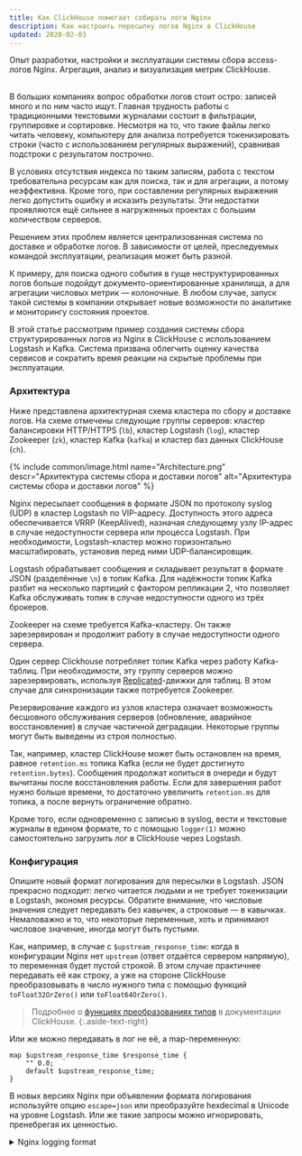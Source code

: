 ```yaml
---
title: Как ClickHouse помогает собирать логи Nginx
description: Как настроить пересылку логов Nginx в ClickHouse 
updated: 2020-02-03
---
```


<lead>Опыт разработки, настройки и эксплуатации системы сбора access-логов Nginx. Агрегация, анализ и визуализация метрик ClickHouse.</lead>

<br />В больших компаниях вопрос обработки логов стоит остро: записей много и по ним часто ищут. Главная трудность работы с традиционными текстовыми журналами состоит в  фильтрации, группировке и сортировке. Несмотря на то, что такие файлы легко читать человеку, компьютеру для анализа потребуется токенизировать строки (часто с использованием регулярных выражений), сравнивая подстроки с результатом построчно.

В условиях отсутствия индекса по таким записям, работа с текстом требовательна ресурсам как для поиска, так и для агрегации, а потому неэффективна. Кроме того, при составлении регулярных выражения легко допустить ошибку и исказить результаты. Эти недостатки проявляются ещё сильнее в нагруженных проектах с большим количеством серверов.

Решением этих проблем является централизованная система по доставке и обработке логов. В зависимости от целей, преследуемых командой эксплуатации, реализация может быть разной.

К примеру, для поиска одного события в гуще неструктурированных логов больше подойдут документо-ориентированные хранилища, а для агрегации числовых метрик — колоночные. В любом случае, запуск такой системы в компании открывает новые возможности по аналитике и мониторингу состояния проектов.

В этой статье рассмотрим пример создания системы сбора структурированных логов из Nginx в ClickHouse с использованием Logstash и Kafka. Система призвана облегчить оценку качества сервисов и сократить время реакции на скрытые проблемы при эксплуатации.

### Архитектура

Ниже представлена архитектурная схема кластера по сбору и доставке логов. На схеме отмечены следующие группы серверов: кластер балансировки HTTP/HTTPS (`lb`), кластер Logstash (`log`), кластер Zookeeper (`zk`), кластер Kafka (`kafka`) и кластер баз данных ClickHouse (`ch`).

{% include common/image.html name="Architecture.png" descr="Архитектура системы сбора и доставки логов" alt="Архитектура системы сбора и доставки логов" %}

Nginx пересылает сообщения в формате JSON по протоколу syslog (UDP) в кластер Logstash по VIP-адресу. Доступность этого адреса обеспечивается VRRP (KeepAlived), назначая следующему узлу IP-адрес в случае недоступности сервера или процесса Logstash. При необходимости, Logstash-кластер можно горизонтально масштабировать, установив перед ними UDP-балансировщик.

Logstash обрабатывает сообщения и складывает результат в формате JSON (разделённые `\n`) в топик Kafka. Для надёжности топик Kafka разбит на несколько партиций с фактором репликации 2, что позволяет Kafka обслуживать топик в случае недоступности одного из трёх брокеров.

Zookeeper на схеме требуется Kafka-кластеру. Он также зарезервирован и продолжит работу в случае недоступности одного сервера.

Один сервер Clickhouse потребляет топик Kafka через работу Kafka-таблиц. При необходимости, эту группу серверов можно зарезервировать, используя [Replicated](https://clickhouse.yandex/docs/en/operations/table_engines/replication/)-движки для таблиц. В этом случае для синхронизации также потребуется Zookeeper.

Резервирование каждого из узлов кластера означает возможность бесшовного обслуживания серверов (обновление, аварийное восстановление) в случае частичной деградации. Некоторые группы могут быть выведены из строя полностью. 

Так, например, кластер ClickHouse может быть остановлен на время, равное `retention.ms` топика Kafka (если не будет достигнуто `retention.bytes`). Сообщения продолжат копиться в очереди и будут вычитаны после восстановления работы. Если для завершения работ нужно больше времени, то достаточно увеличить `retention.ms` для топика, а после вернуть ограничение обратно.

Кроме того, если одновременно с записью в syslog, вести и текстовые журналы в едином формате, то с помощью `logger(1)` можно самостоятельно загрузить лог в ClickHouse через Logstash.

### Конфигурация

Опишите новый формат логирования для пересылки в Logstash. JSON прекрасно подходит: легко читается людьми и не требует токенизации в Logstash, экономя ресурсы. Обратите внимание, что числовые значения следует передавать без кавычек, а строковые — в кавычках. Немаловажно и то, что некоторые переменные, хоть и принимают числовое значение, иногда могут быть пустыми.

Как, например, в случае с `$upstream_response_time`: когда в конфигурации Nginx нет `upstream` (ответ отдаётся сервером напрямую), то переменная будет пустой строкой. В этом случае практичнее передавать её как строку, а уже на стороне ClickHouse преобразовывать в число нужного типа с помощью функций `toFloat32OrZero()` или `toFloat64OrZero()`.

> Подробнее о [функциях преобразованиях типов](https://clickhouse-docs.readthedocs.io/en/latest/functions/type_conversion_functions.html) в документации ClickHouse.
{:.aside-text-right}

Или же можно передавать в лог не её, а map-переменную:

```
map $upstream_response_time $response_time {
    "" 0.0;
    default $upstream_response_time;
}
```

В новых версиях Nginx при объявлении формата логирования используйте опцию `escape=json` или преобразуйте hexdecimal в Unicode на уровне Logstash. Или же такие запросы можно игнорировать, пренебрегая их ценностью.

<details><summary markdown="span">Nginx logging format</summary>
```
   log_format json_encoded escape=json
   '{'
      '"request_id":"$request_id",'
      '"time_iso8601":"$time_iso8601",'

      '"remote_user":"$remote_user",'
      '"remote_addr":"$remote_addr",'

      '"scheme":"$scheme",'
      '"host":"$host",'
      '"server_addr":"$server_addr",'

      '"request_method":"$request_method",'
      '"request_uri":"$request_uri",'
      '"request_length":$request_length,'
      '"request_time":$request_time,'

      '"status": $status,'
      '"body_bytes_sent":$body_bytes_sent,'

      '"upstream_addr":"$upstream_addr",'
      '"upstream_response_time":"$upstream_response_time",'

      '"http_referrer":"$http_referer",'
      '"http_user_agent":"$http_user_agent",'
      '"http_x_forwarded_for":"$http_x_forwarded_for"'
   '}';
```
</details>

Сконфигурируйте Nginx для пересылки журналов в syslog-сервер на базе Logstash по UDP-порту 60514. К сожалению, Nginx не умеет отправлять лог в syslog по TCP. В качестве обходных путей можно использовать `socat(1)` или же записывать журнал в локальный syslog, перенаправляя сообщения по TCP с использованием RELP. Или же, если не беспокоит сохранность при доставке, продолжать использовать UDP в роли транспорта.

```
access_log syslog:server=syslog.example.tld:60514,tag=nginx json_encoded;
```

Примените изменения.

```
[sudo] systemctl reload nginx
```

Добавьте репозиторий Logstash.

```
[logstash-7.x]
name=Elastic repository for 7.x packages
baseurl=https://artifacts.elastic.co/packages/7.x/yum
gpgcheck=1
gpgkey=https://artifacts.elastic.co/GPG-KEY-elasticsearch
enabled=1
autorefresh=1
type=rpm-md
```

Импортируйте GPG-ключ.

```
[sudo] rpm --import https://artifacts.elastic.co/GPG-KEY-elasticsearch
```

Установите Logstash.

```
[sudo] yum -y install logstash
[sudo] systemctl enable logstash
```

Опишите пайплайн обработки access-логов в Logstash. Обратите внимание на то, что в поле `time_iso8601` ожидается дата в формате ISO 8601 (переменная `$time_iso8601`). Если вам не требуется извлекать дату из сообщения, а использовать метку времени при её получении в syslog, то удалите блок `date`.

ClickHouse хранит данные с типом `DateTime` как UNIX timestamp с секундной точностью. Выход есть: хранить миллисекунды и наносекунды в отдельной колонке с типом `UInt16` или же хранить дату в одной колонке с типом `UInt64`. Для обработки access-лога секундной точности достаточно, а потому колонку практичнее представлять с типом `DateTime`.

ClickHouse не понимает время Nginx из переменных `$time_local` и `$time_iso8601`. Для преобразования строки в `DateTime`, следует использовать функцию `toDateTime()`, принимающую дату в формате `YYYY-MM-DD hh:mm:ss`, в то время как Nginx логирует дату с временной зоной вида `YYYY-MM-DDThh:mm:ss±hh:mm`. В этом случае мы намеренно преобразуем дату из одного формата в другой с преобразованием таймзоны в Logstash.

<details><summary markdown="span">Logstash pipeline</summary>
```
input {
  syslog {
    port => 60514
  }
}

filter {
  json {
    source => "message"
    remove_field => [ "message" ]
  }

  date {
    match => [ "time_iso8601", "ISO8601" ]
    locale => "en"
    timezone => "Europe/Moscow"
    target => "timestamp"
  }

  ruby {
    code => "event.set('timestamp', Time.at(event.get('timestamp').to_i).strftime('%Y-%m-%d %H:%M:%S'))"
  }

  mutate {
    remove_field => [ "@timestamp", 
                      "@version", 
                      "time_iso8601", 
                      "priority", 
                      "facility", 
                      "facility_label", 
                      "program", 
                      "severity", 
                      "severity_label"
    ]
  }
}

output {
  kafka {
    id => "nginx-access-logs"
    acks => "all"
    bootstrap_servers => "kafka1.example.tld:9092,kafka2.example.tld:9092,kafka3.example.tld:9092"
    security_protocol => "PLAINTEXT"
    client_id => "nginx-access-logs-producer"
    compression_type => "snappy"
    topic_id => "nginx-access-logs"
    codec => json_lines
  }
}
```
</details>

К сожалению, в Logstash нет стандартного фильтра, выполняющего форматирование дат, потому приходится использовать ruby-фильтр:
```
ruby {
  code => "event.set('timestamp', Time.at(event.get('timestamp').to_i).strftime('%Y-%m-%d %H:%M:%S'))"
}
```

Ещё некоторые клиенты отправляют в заголовке User-Agent hexdecimal escape-последовательности. Это создаёт проблему при передаче этого заголовка в поле JSON, ведь стандарт [ECMA-404 JSON Data Interchange Syntax](https://www.ecma-international.org/publications/files/ECMA-ST/ECMA-404.pdf) обязывает в этих случаях использовать UTF-16. 

```
Mozilla/5.0 (Linux; Android 8.1; Xperia\xA0\XA2 Ultra Build/LMY47I) AppleWebKit/537.36 (KHTML, like Gecko) Version/4.0 Chrome/39.0.0.0 Mobile Safari/537.36
```

Будьте готовы к тому, что часть сообщений вы будете терять из-за некорректных данных, передаваемых клиентами. В зависимости от характера трафика, процент потерь может варьироваться: в моём случае, это 1 запрос на 130 миллионов. На количественные показатели это практически не влияет, а потому в этом случае такими потерями можно пренебречь.

Примените изменения и добавьте сервис в автозагрузку.

```
[sudo] systemctl restart logstash
[sudo] systemctl enable logstash
```

Создайте новый топик для Nginx-логов. Учитывайте размер кластера Clickhouse и фактор репликации для надёжного хранения логов и обеспечения отказоустойчивости. Грамотно оцените время хранения записей: заложите время недоступности Clickhouse в периоды обслуживания или аварий (например, 4 часа). 

В период вывода ClickHouse из эксплуатации, можно увеличить `retention.ms`, обеспечив хранение сообщений в топике до момента, когда ClickHouse вновь начнёт вычитывать сообщения из него.

```
kafka-topics.sh --zookeeper zk1.example.tld,zk2.example.tld,zk3.example.tld:2181/kafka \
                               --create \
                               --config retention.ms=$((4 * 60 * 60 * 1000)) \
                               --partitions 1 \
                               --replication-factor 1 \
                               --topic nginx-access-logs
```

Подключитесь к серверу ClickHouse и создайте новую базу данных для метрик.

```
CREATE DATABASE nginx
```

Создайте таблицу для перекладывания данных в ClickHouse. При необходимости, добавьте новые индексы для улучшения производительности выборок. Чтобы хранить метод в ClickHouse как `Enum8`, требуется перечислить все методы. 

Их больше, чем кажется: помимо списка поддерживаемых методов в Nginx, есть и те, о которых вы могли даже не слышать. Полный перечень HTTP-методов есть [в реестре IANA](https://www.iana.org/assignments/http-methods/http-methods.xhtml). Или же хранить методы не числами, а строками, чтобы точно ничего не потерять.

<details><summary markdown="span">ClickHouse MergeTree table</summary>
```
CREATE TABLE nginx.access_logs (
  `request_id` String,
  `timestamp` DateTime,
  `remote_user` String,
  `remote_addr` String,
  `scheme` Enum8('unknown' = 0, 'http' = 1, 'https' = 2),
  `host` String,
  `server_addr` String,
  `request_method` Enum8('UNKNOWN' = 0, 'ACL' = 1, 'BASELINE-CONTROL' = 2, 'BIND' = 3, 'CHECKIN' = 4, 'CHECKOUT' = 5, 'CONNECT' = 6, 'COPY' = 7, 'DELETE' = 8, 'GET' = 9, 'HEAD' = 10, 'LABEL' = 11, 'LINK' = 12, 'LOCK' = 13, 'MERGE' = 14, 'MKACTIVITY' = 15, 'MKCALENDAR' = 16, 'MKCOL' = 17, 'MKREDIRECTREF' = 18, 'MKWORKSPACE' = 19, 'MOVE' = 20, 'OPTIONS' = 21, 'ORDERPATCH' = 22, 'PATCH' = 23, 'POST' = 24, 'PRI' = 25, 'PROPFIND' = 26, 'PROPPATCH' = 27, 'PUT' = 28, 'REBIND' = 29, 'REPORT' = 30, 'SEARCH' = 31, 'TRACE' = 32, 'UNBIND' = 33, 'UNCHECKOUT' = 34, 'UNLINK' = 35, 'UNLOCK' = 36, 'UPDATE' = 37, 'UPDATEREDIRECTREF' = 38, 'VERSION-CONTROL' = 39),
  `request_uri` String,
  `request_length` UInt32,
  `request_time` Float64,
  `status` UInt16,
  `body_bytes_sent` UInt32,
  `upstream_addr` String,
  `upstream_response_time` Float64,
  `http_referrer` String,
  `http_user_agent` String,
  `http_x_forwarded_for` String
) ENGINE = MergeTree() PARTITION BY toDate(timestamp)
ORDER BY
  (timestamp, host) SETTINGS index_granularity = 8192
```
</details>

Создайте таблицу для агрегированных данных.

<details><summary markdown="span">ClickHouse SummingMegreTree table</summary>
```
 CREATE TABLE nginx.access_logs_requests (
  timestamp DateTime,
  host String,
  status UInt16,
  requests UInt32,
  upstream_response_time_mean Float64,
  upstream_response_time_p90 Float64,
  upstream_response_time_p95 Float64,
  upstream_response_time_p99 Float64
) ENGINE = SummingMergeTree() PARTITION BY toDate(timestamp)
ORDER BY
  (timestamp, host, status) SETTINGS index_granularity = 8192
```
</details>

Заведите Kafka-таблицу в ClickHouse для чтения JSON из топика. Скорректируйте адреса брокеров, имя топика, название консьюмер-группы и числа консумеров для потребления данных. Учитывайте размер кластера при конфигурации.

<details><summary markdown="span">ClickHouse Kafka engine table</summary>
```
CREATE TABLE nginx.`.access_logs_kafka` (
  `request_id` String,
  `timestamp` DateTime,
  `remote_user` String,
  `remote_addr` String,
  `scheme` String,
  `host` String,
  `server_addr` String,
  `request_method` String,
  `request_uri` String,
  `request_length` UInt32,
  `request_time` Float64,
  `status` UInt16,
  `body_bytes_sent` UInt32,
  `upstream_addr` String,
  `upstream_response_time` String,
  `http_referrer` String,
  `http_user_agent` String,
  `http_x_forwarded_for` String,
) ENGINE = Kafka SETTINGS kafka_broker_list = 'kafka1.example.tld:9092,kafka2.example.tld:9092,kafka3.example.tld:9092',
kafka_topic_list = 'nginx-access-logs',
kafka_group_name = 'nginx-access-logs-clickhouse-consumer',
kafka_format = 'JSONEachRow',
kafka_row_delimiter = '\n',
kafka_schema = '',
kafka_num_consumers = 1,
kafka_skip_broken_messages = 1
```
</details>

Создайте материализованное представление с преобразованием данных из Kafka в типы ClickHouse. Обратите на то, как данные преобразуются в нужные типы. В случае, если ClickHouse не сможет преобразовать типы, то запишет об этом в лог. Ошибочные сообщения не попадут в базу данных.

<details><summary markdown="span">ClickHouse materialized view</summary>
```
  CREATE MATERIALIZED VIEW nginx.`.mv_access_logs` TO nginx.access_logs (
  `request_id` String,
  `timestamp` DateTime,
  `remote_user` String,
  `remote_addr` String,
  `scheme` Enum8('unknown' = 0, 'http' = 1, 'https' = 2),
  `host` String,
  `server_addr` String,
  `request_method` Enum8('UNKNOWN' = 0, 'ACL' = 1, 'BASELINE-CONTROL' = 2, 'BIND' = 3, 'CHECKIN' = 4, 'CHECKOUT' = 5, 'CONNECT' = 6, 'COPY' = 7, 'DELETE' = 8, 'GET' = 9, 'HEAD' = 10, 'LABEL' = 11, 'LINK' = 12, 'LOCK' = 13, 'MERGE' = 14, 'MKACTIVITY' = 15, 'MKCALENDAR' = 16, 'MKCOL' = 17, 'MKREDIRECTREF' = 18, 'MKWORKSPACE' = 19, 'MOVE' = 20, 'OPTIONS' = 21, 'ORDERPATCH' = 22, 'PATCH' = 23, 'POST' = 24, 'PRI' = 25, 'PROPFIND' = 26, 'PROPPATCH' = 27, 'PUT' = 28, 'REBIND' = 29, 'REPORT' = 30, 'SEARCH' = 31, 'TRACE' = 32, 'UNBIND' = 33, 'UNCHECKOUT' = 34, 'UNLINK' = 35, 'UNLOCK' = 36, 'UPDATE' = 37, 'UPDATEREDIRECTREF' = 38, 'VERSION-CONTROL' = 39),
  `request_uri` String,
  `request_length` UInt32,
  `request_time` Float64,
  `status` UInt16,
  `body_bytes_sent` UInt32,
  `upstream_addr` String,
  `upstream_response_time` Float64,
  `http_referrer` String,
  `http_user_agent` String,
  `http_x_forwarded_for` String,
) AS
SELECT
  request_id,
  timestamp,
  remote_user,
  remote_addr,
  CAST(
    if(scheme = '', 'unknown', scheme),
    'Enum8(\'unknown\' = 0, \'http\' = 1, \'https\' = 2)'
  ) AS scheme,
  host,
  server_addr,
  CAST(
    if(request_method = '', 'UNKNOWN', request_method),
    'Enum8(\'UNKNOWN\' = 0, \'ACL\' = 1, \'BASELINE-CONTROL\' = 2, \'BIND\' = 3, \'CHECKIN\' = 4, \'CHECKOUT\' = 5, \'CONNECT\' = 6, \'COPY\' = 7, \'DELETE\' = 8, \'GET\' = 9, \'HEAD\' = 10, \'LABEL\' = 11, \'LINK\' = 12, \'LOCK\' = 13, \'MERGE\' = 14, \'MKACTIVITY\' = 15, \'MKCALENDAR\' = 16, \'MKCOL\' = 17, \'MKREDIRECTREF\' = 18, \'MKWORKSPACE\' = 19, \'MOVE\' = 20, \'OPTIONS\' = 21, \'ORDERPATCH\' = 22, \'PATCH\' = 23, \'POST\' = 24, \'PRI\' = 25, \'PROPFIND\' = 26, \'PROPPATCH\' = 27, \'PUT\' = 28, \'REBIND\' = 29, \'REPORT\' = 30, \'SEARCH\' = 31, \'TRACE\' = 32, \'UNBIND\' = 33, \'UNCHECKOUT\' = 34, \'UNLINK\' = 35, \'UNLOCK\' = 36, \'UPDATE\' = 37, \'UPDATEREDIRECTREF\' = 38, \'VERSION-CONTROL\' = 39)'
  ) AS request_method,
  request_uri,
  request_length,
  request_time,
  status,
  body_bytes_sent,
  upstream_addr,
  toFloat64OrZero(upstream_response_time) as upstream_response_time,
  http_referrer,
  http_user_agent,
  http_x_forwarded_for,
FROM
  nginx.`.access_logs_kafka`
```
</details>

Создайте материализованное представление для агрегированной таблицы. ClickHouse пока не умеет во вложенные материализованные представления. Однако для потребления одного Kafka-топика нет необходимости заводить несколько Kafka-таблиц. 

Материализованные представления в ClickHouse не читают Kafka-таблицы, а получают данные от таблицы при срабатывании триггера на `INSERT`. Таким образом одну Kafka-таблицу можно использовать как для сырых запросов, так и для агрегированных данных по ним.

<details><summary markdown="span">ClickHouse materialized view</summary>
```
 CREATE MATERIALIZED VIEW nginx.`.mv_access_logs_requests` TO nginx.access_logs_requests (
  timestamp DateTime,
  host String,
  status UInt16,
  requests UInt32,
  upstream_response_time_mean Float64,
  upstream_response_time_p90 Float64,
  upstream_response_time_p95 Float64,
  upstream_response_time_p99 Float64
) AS
SELECT
  timestamp,
  host,
  status,
  toUInt32(count()) AS requests,
  quantile(0.5)(toFloat64OrZero(upstream_response_time)) AS upstream_response_time_mean,
  quantile(0.9)(toFloat64OrZero(upstream_response_time)) AS upstream_response_time_p90,
  quantile(0.95)(toFloat64OrZero(upstream_response_time)) AS upstream_response_time_p95,
  quantile(0.99)(toFloat64OrZero(upstream_response_time)) AS upstream_response_time_p99
FROM
  nginx.`.access_logs_kafka`
GROUP BY
  timestamp,
  host,
  status
```
</details>

В ClickHouse с версии 19.6 появилась [поддержка TTL](https://clickhouse.yandex/docs/en/operations/table_engines/mergetree/#ttl-for-columns-and-tables) для колонок и таблиц, однако конкретно в этом случае партиции лучше удалять по расписанию. Дело в том, что ClickHouse не удаляет партиции в фоне, а делает это при следующем слиянии. Поскольку значение ключа партицирования монотонно растёт, то данные никогда не окажутся в старых партициях.

Ниже пример Shell-скрипта для очистки старых партиций.

<details><summary markdown="span">clickhouse-partition-reaper</summary>
```
#!/usr/bin/env bash
 
################################################################################
 
# ClickHouse username for authentication
CH_USER="clickhouse"
 
# ClickHouse password for authentication
CH_PASSWORD="clickhouse"
 
# ClickHouse HTTP interface URL
CH_URL="https://clickhouse.example.tld/"
 
# ClickHouse database name
CH_DATABASE="nginx"
 
# ClickHouse table name
CH_TABLE="access_logs"
 
# Number of partitions
CH_TTL="7"
 
################################################################################
 
ch.validate() {
  if [[ -z "$CH_USER" ]] ; then
    echo "Error: CH_USER must be set"
    exit 1
  fi
 
  if [[ -z "$CH_PASSWORD" ]] ; then
    echo "Error: CH_PASSWORD must be set"
    exit 1
  fi
 
  if [[ -z "$CH_URL" ]] ; then
    echo "Error: CH_URL must be set"
    exit 1
  fi
 
  if [[ -z "$CH_DATABASE" ]] ; then
    echo "Error: CH_DATABASE must be set"
    exit 1
  fi
 
  if [[ -z "$CH_TABLE" ]] ; then
    echo "Error: CH_TABLE must be set"
    exit 1
  fi
 
  if [[ -z "$CH_TTL" ]] ; then
    echo "Error: CH_TTL must be set"
    exit 1
  fi
}
 
ch.checkDeps() {
  for p in $@ ; do
    if ! type "$p" >/dev/null ; then
      echo "Error: ${p} must be installed"
      exit 0
    fi
  done
 
  return
}
 
ch.formatQuery() {
  local query="$1"
 
  echo "$query" | tr ' \n' '+'
}
 
ch.runQuery() {
  local query="$1"
 
  formattedQuery=$(ch.formatQuery "$query")
 
  curl -H "X-ClickHouse-User: ${CH_USER}" \
       -H "X-ClickHouse-Key: ${CH_PASSWORD}" \
       -sL "${CH_URL}\?query=${formattedQuery}"
}
 
ch.execQuery() {
  local query="$1"
 
  echo "${query}" | curl -H "X-ClickHouse-User: ${CH_USER}" \
       -H "X-ClickHouse-Key: ${CH_PASSWORD}" \
       -sL "${CH_URL}" \
       --data-binary @-
}
 
################################################################################
 
ch.list() {
  local database="$1"
  local table="$2"
  local limit="${3:-0}"
 
  query="
    SELECT
        DISTINCT partition
    FROM system.parts
    WHERE partition NOT IN (
        SELECT
            DISTINCT partition
        FROM system.parts
        WHERE database = '${database}'
        AND   table    = '${table}'
        AND   active
        ORDER BY partition
        DESC LIMIT ${limit}
    )
    AND database = '${database}'
    AND table    = '${table}'
    AND active
  "
 
  ch.runQuery "$query"
}
 
ch.drop() {
  local database="$1"
  local table="$2"
  local partition="${3}"
 
  query="
    ALTER TABLE ${database}.${table} DROP PARTITION '${partition}'
  "
 
  ch.execQuery "$query"
}
 
ch.process() {
  for partition in $(ch.list "$CH_DATABASE" "$CH_TABLE" "$CH_TTL") ; do
    echo "Drop partition ${partition} on ${CH_DATABASE}.${CH_TABLE}"
    ch.drop "$CH_DATABASE" "$CH_TABLE" "$partition"
  done
}
 
main() {
  ch.validate
  ch.checkDeps "curl"
 
  ch.process
}
 
################################################################################
 
main "$@"
```
</details>

Конфигурация кластера готова. Если всё выполнено верно, то в таблицах `nginx.access_logs` и `nginx.access_logs_requests` будут появляться новые данные.

### Визуализация

[Tabix](https://tabix.io) — основной инструмент визуализации данных в ClickHouse, когда речь идёт о поиске отдельных событий. Проект представляет собой набор статических файлов, а потому может использоваться локально. Идеально для отладки и простой визуализации метрик.

Для регулярного мониторинга и алертинга подойдёт [Grafana](https://grafana.com). В открытом доступе есть готовое [расширение для Grafana для работы с ClickHouse](https://grafana.com/grafana/plugins/vertamedia-clickhouse-datasource/installation), функций которого достаточно для большинства задач.

Пример визуализации метрик и запросов к ClickHouse.

{% include common/image.html name="Visualization.png" descr="Визуализация метрик в Grafana" alt="Визуализация метрик в Grafana" %}

Число ошибок в секунду: запросов со статусом 499 и выше.

<details><summary markdown="span">Errors per second</summary>
```
SELECT
    $timeSeries as t,
    host,
    sum(requests) as total_requests
FROM $table
WHERE $timeFilter AND status >= 499
GROUP BY
    t,
    host
ORDER BY
    t,
    total_requests
```
</details>

Время ответа от сервиса: 95-я перцентиль от 95-х перцентилей ответов от сервера. Показывает отзывчивость сервисов в миллисекундах.

<details><summary markdown="span">Response time (p95)</summary>
```
SELECT
    $timeSeries as t,
    host,
    quantile(0.95)(upstream_response_time_p95) as req_p95
FROM $table
WHERE $timeFilter
GROUP BY
    t,
    host
ORDER BY
    t
```
</details>

> Польза от централизованного логирования должна быть выше цены на поддержку своей Grafana и всей инфраструктуры доставки ПО (репозитории, CI/CD для сборки пакетов и пр.
{:.aside-text-right}

Для поддержки алертинга по данным из ClickHouse Datasource необходимо собрать Grafana с поддержкой ClickHouse TSDB. Из публично доступных реализаций есть [патч к Grafana 6.5 от пользователя @Aquatoid87](https://github.com/essentialkaos/kaos-repo/pull/229). Обратите внимание, что для интеграции с плагином от Vertamedia, необходимо также включить алертинг в самом расширении ([src/plugin.json](https://github.com/Vertamedia/clickhouse-grafana/blob/master/src/plugin.json)).

### Мониторинг

Основное внимание нужно сосредоточить на метриках ClickHouse и Kafka, поскольку по ним в первую очередь заметны проблемы в ходе обработки логов.

Для мониторинга Kafka, рекомендую выступление [Monitor Kafka Like a Pro](https://www.confluent.io/kafka-summit-london18/monitor-kafka-like-a-pro/) от Gwen Shapira и Xavier Léauté. Применительно к работе системы логирования, важно следить за отставанием консумер-группы при чтении топика.

Для мониторинга ClickHouse, пожалуй, лучше следовать рекомендациям в [официальной документации](https://clickhouse.tech/docs/ru/operations/monitoring/). Особое внимание обратить на число записей, чтения и слияний. Если у вас реплицированные таблицы — то ещё и на лаг репликации.

Инструмент мониторинга особой роли не играет: используйте то, что вам удобно. От себя рекомендую присмотреться к интеграциям с Prometheus. Начиная с ClickHouse 20.1, вы можете сконфигурировать точку входа для него по умолчанию.

### Решение проблем

Отлаживая систему логирования, рекомендую двигаться сверху вниз. Для начала убедитесь, что Nginx пересылает лог в Logstash, а Logstash их принимает. Для этого добавьте блок output в секцию stdout для печати поступающих сообщений на экран.

```
output {
  stdout {}
}
```

Оцените ошибки при разборе сообщений в Logstash. Возможно, что-то не так с форматом или десериализацией из JSON.

```
[sudo] journalctl -u logstash -f
```

Далее убедитесь, что сообщения поступают в топик Kafka, используя `kafkacat` или другой инструмент. Подпишитесь на топик.

```
# Using bin/kafka-console-consumer.sh
$ /opt/kafka/bin/kafka-console-consumer.sh --bootstrap-server zk1.example.tld/kafka --topic nginx-access-logs
 
# Using kafkacat
$ kafkacat -C -b kafka1.example.tld:9092 -t nginx-access-logs
```

Оцените состояние топика. Все партиции должны быть доступны и обслуживаться активным лидером.

```
$ /opt/kafka/bin/kafka-topics.sh --zookeeper zk1.example.tld:2181/kafka —describe --topic nginx-access-logs
```

Оцените состояние консумер-группы со стороны ClickHouse. ClickHouse, корректно настроенный на работу с Kafka, регистрирует себя в группе потребителей и читает сообщения из топика.

<details><summary markdown="span">Consumer group</summary>
```
$ /opt/kafka/bin/kafka-consumer-groups.sh --bootstrap-server kafka1.example.tld:9092 --describe --group nginx-access-logs-clickhouse-consumer

TOPIC                PARTITION  CURRENT-OFFSET  LOG-END-OFFSET  LAG             CONSUMER-ID                                              HOST            CLIENT-ID
nginx-access-logs 0          260732          260734          2                  ClickHouse 19.7.3.1-9635244a-3472-45d0-99b1-40c66cd7e0ca /10.0.0.2       ClickHouse 19.7.3.1
```
</details>

Далее проанализируйте лог Clickhouse на предмет ошибок подключения к Kafka или парсинг JSON.

Если всё в порядке, но лога по-прежнему нет, то оцените время с момента получения последней порции записей. Clickhouse записывает значения пачками, чтобы не терять в производительности на вставку новых значений. Подождите, пока Clickhouse накопит изменения для сброса их на диск.

### Σ
{:.center}

Рекомендую схему Logstash, Kafka и ClickHouse для обработки структурированных данных. В особенности тогда, когда важно считать общее число деревьев в лесу, а не находить какое-то одно.

Ввиду особенностей ведения журнала (неизменность прошедших событий, упорядоченность во времени), а также отсутствия жёстких требований к консистентности и сохранности, ClickHouse показал себя с лучшей стороны.

За 6 месяцев эксплуатации схема доказала свою надёжность: не столкнулся ни с одной аварией, связанной с потерей данных, даже при выходе отдельных серверов. Такое возможно благодаря резервированию и отказоустойчивости.

Учитывая потенциал к горизонтальному масштабированию, не составит труда адаптировать кластер как к росту нагрузки, так и для решения новых задач.

